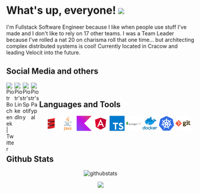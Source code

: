 # What's up, everyone! <img src="https://raw.githubusercontent.com/MartinHeinz/MartinHeinz/master/wave.gif" width="30px">

I'm Fullstack Software Engineer because I like when people use stuff I've made and I don't like to rely on 17 other teams. I was a Team Leader because I've rolled a nat 20 on charisma roll that one time... but architecting complex distributed systems is cool! Currently located in Cracow and leading Velocit into the future.
<br/>

## Social Media and others


<a href="https://twitter.com/p_bochenek">
  <img align="left" alt="Piotr Bochenek | Twitter" width="22px" src="https://cdn4.iconfinder.com/data/icons/social-media-icons-the-circle-set/48/twitter_circle-512.png" />
</a>
<a href="https://www.linkedin.com/in/piotr-bochenek-49a14198/">
  <img align="left" alt="Piotr's LinkedIn" width="22px" src="https://cdn1.iconfinder.com/data/icons/logotypes/32/circle-linkedin-512.png" />
</a>
<a href="https://open.spotify.com/user/1178877357?si=c8HDhJmnT7-zsdVvG2oqCQ">
  <img align="left" alt="Piotr's Spotify" width="22px" src="https://cdn2.iconfinder.com/data/icons/social-icons-33/128/Spotify-512.png" />
</a>
<a href="https://paypal.me/bochenekpiotr">
  <img align="left" alt="Piotr's Paypal" width="22px" src="https://cdn2.iconfinder.com/data/icons/social-icons-circular-color/512/paypal-512.png" />
</a>

<br/>

## Languages and Tools

<p align="middle">
  <img height="40" src="https://raw.githubusercontent.com/github/explore/80688e429a7d4ef2fca1e82350fe8e3517d3494d/topics/scala/scala.png">
  <img height="40" src="https://raw.githubusercontent.com/github/explore/80688e429a7d4ef2fca1e82350fe8e3517d3494d/topics/java/java.png">
  <img height="40" src="https://raw.githubusercontent.com/github/explore/80688e429a7d4ef2fca1e82350fe8e3517d3494d/topics/kotlin/kotlin.png">
  <img height="40" src="https://raw.githubusercontent.com/github/explore/80688e429a7d4ef2fca1e82350fe8e3517d3494d/topics/angular/angular.png">
  <img height="40" src="https://raw.githubusercontent.com/github/explore/80688e429a7d4ef2fca1e82350fe8e3517d3494d/topics/typescript/typescript.png">
  <img height="40" src="https://raw.githubusercontent.com/github/explore/80688e429a7d4ef2fca1e82350fe8e3517d3494d/topics/mongodb/mongodb.png">
  <img height="40" src="https://raw.githubusercontent.com/github/explore/80688e429a7d4ef2fca1e82350fe8e3517d3494d/topics/docker/docker.png">
  <img height="40" src="https://raw.githubusercontent.com/github/explore/80688e429a7d4ef2fca1e82350fe8e3517d3494d/topics/kubernetes/kubernetes.png">
  <img height="40" src="https://raw.githubusercontent.com/github/explore/80688e429a7d4ef2fca1e82350fe8e3517d3494d/topics/git/git.png">
</p>

<br/>


## Github Stats


<p align="middle"> 
  <img src="https://github-readme-stats.vercel.app/api?username=mf57&show_icons=true&theme=dark&count_private=true" alt="githubstats" />
</p>
<p align="middle"> 
  <img src="https://github-readme-stats.vercel.app/api/top-langs/?username=mf57&hide=html,css,tex&theme=dark&langs_count=4" />
</p>
